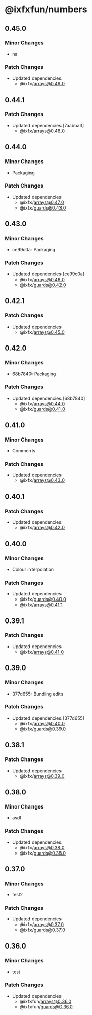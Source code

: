 # @ixfxfun/numbers

## 0.45.0

### Minor Changes

- na

### Patch Changes

- Updated dependencies
  - @ixfx/arrays@0.49.0

## 0.44.1

### Patch Changes

- Updated dependencies [7aabba3]
  - @ixfx/arrays@0.48.0

## 0.44.0

### Minor Changes

- Packaging

### Patch Changes

- Updated dependencies
  - @ixfx/arrays@0.47.0
  - @ixfx/guards@0.43.0

## 0.43.0

### Minor Changes

- ce99c0a: Packaging

### Patch Changes

- Updated dependencies [ce99c0a]
  - @ixfx/arrays@0.46.0
  - @ixfx/guards@0.42.0

## 0.42.1

### Patch Changes

- Updated dependencies
  - @ixfx/arrays@0.45.0

## 0.42.0

### Minor Changes

- 68b7840: Packaging

### Patch Changes

- Updated dependencies [68b7840]
  - @ixfx/arrays@0.44.0
  - @ixfx/guards@0.41.0

## 0.41.0

### Minor Changes

- Comments

### Patch Changes

- Updated dependencies
  - @ixfx/arrays@0.43.0

## 0.40.1

### Patch Changes

- Updated dependencies
  - @ixfx/arrays@0.42.0

## 0.40.0

### Minor Changes

- Colour interpolation

### Patch Changes

- Updated dependencies
  - @ixfx/guards@0.40.0
  - @ixfx/arrays@0.41.1

## 0.39.1

### Patch Changes

- Updated dependencies
  - @ixfx/arrays@0.41.0

## 0.39.0

### Minor Changes

- 377d655: Bundling edits

### Patch Changes

- Updated dependencies [377d655]
  - @ixfx/arrays@0.40.0
  - @ixfx/guards@0.39.0

## 0.38.1

### Patch Changes

- Updated dependencies
  - @ixfx/arrays@0.39.0

## 0.38.0

### Minor Changes

- asdf

### Patch Changes

- Updated dependencies
  - @ixfx/arrays@0.38.0
  - @ixfx/guards@0.38.0

## 0.37.0

### Minor Changes

- test2

### Patch Changes

- Updated dependencies
  - @ixfx/arrays@0.37.0
  - @ixfx/guards@0.37.0

## 0.36.0

### Minor Changes

- test

### Patch Changes

- Updated dependencies
  - @ixfxfun/arrays@0.36.0
  - @ixfxfun/guards@0.36.0
